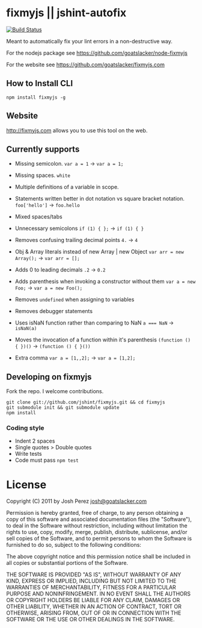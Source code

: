 # fixmyjs || jshint-autofix

[![Build Status](https://secure.travis-ci.org/jshint/fixmyjs.png)](http://travis-ci.org/jshint/fixmyjs)

Meant to automatically fix your lint errors in a non-destructive way.

For the nodejs package see https://github.com/goatslacker/node-fixmyjs

For the website see https://github.com/goatslacker/fixmyjs.com

## How to Install CLI

    npm install fixmyjs -g

## Website

http://fixmyjs.com allows you to use this tool on the web.

## Currently supports

* Missing semicolon. `var a = 1` -> `var a = 1;`

* Missing spaces. `white`

* Multiple definitions of a variable in scope.

* Statements written better in dot notation vs square bracket notation. `foo['hello']` -> `foo.hello`

* Mixed spaces/tabs

* Unnecessary semicolons `if (1) { };` -> `if (1) { }`

* Removes confusing trailing decimal points `4.` -> `4`

* Obj & Array literals instead of new Array | new Object `var arr = new Array();` -> `var arr = [];`

* Adds 0 to leading decimals `.2` -> `0.2`

* Adds parenthesis when invoking a constructor without them `var a = new Foo;` -> `var a = new Foo();`

* Removes `undefined` when assigning to variables

* Removes debugger statements

* Uses isNaN function rather than comparing to NaN `a === NaN` -> `isNaN(a)`

* Moves the invocation of a function within it's parenthesis `(function () { })()` -> `(function () { }())`

* Extra comma `var a = [1,,2];` -> `var a = [1,2];`

## Developing on fixmyjs

Fork the repo. I welcome contributions.

    git clone git://github.com/jshint/fixmyjs.git && cd fixmyjs
    git submodule init && git submodule update
    npm install

### Coding style

* Indent 2 spaces
* Single quotes > Double quotes
* Write tests
* Code must pass `npm test`

# License

Copyright (C) 2011 by Josh Perez <josh@goatslacker.com>

Permission is hereby granted, free of charge, to any person obtaining a copy
of this software and associated documentation files (the "Software"), to deal
in the Software without restriction, including without limitation the rights
to use, copy, modify, merge, publish, distribute, sublicense, and/or sell
copies of the Software, and to permit persons to whom the Software is
furnished to do so, subject to the following conditions:

The above copyright notice and this permission notice shall be included in
all copies or substantial portions of the Software.

THE SOFTWARE IS PROVIDED "AS IS", WITHOUT WARRANTY OF ANY KIND, EXPRESS OR
IMPLIED, INCLUDING BUT NOT LIMITED TO THE WARRANTIES OF MERCHANTABILITY,
FITNESS FOR A PARTICULAR PURPOSE AND NONINFRINGEMENT. IN NO EVENT SHALL THE
AUTHORS OR COPYRIGHT HOLDERS BE LIABLE FOR ANY CLAIM, DAMAGES OR OTHER
LIABILITY, WHETHER IN AN ACTION OF CONTRACT, TORT OR OTHERWISE, ARISING FROM,
OUT OF OR IN CONNECTION WITH THE SOFTWARE OR THE USE OR OTHER DEALINGS IN
THE SOFTWARE.
